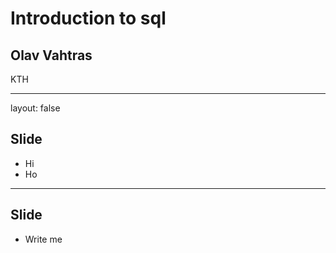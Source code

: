 <script type="text/javascript"
  src="https://cdn.mathjax.org/mathjax/latest/MathJax.js?config=TeX-AMS-MML_HTMLorMML">
</script>
# Introduction to sql

## Olav Vahtras

KTH

---

layout: false

## Slide

- Hi
- Ho

---

## Slide

- Write me
